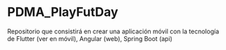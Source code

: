 # PDMA_PlayFutDay
Repositorio que consistirá en crear una aplicación móvil con la tecnología de Flutter (ver en móvil), Angular (web), Spring Boot (api)
